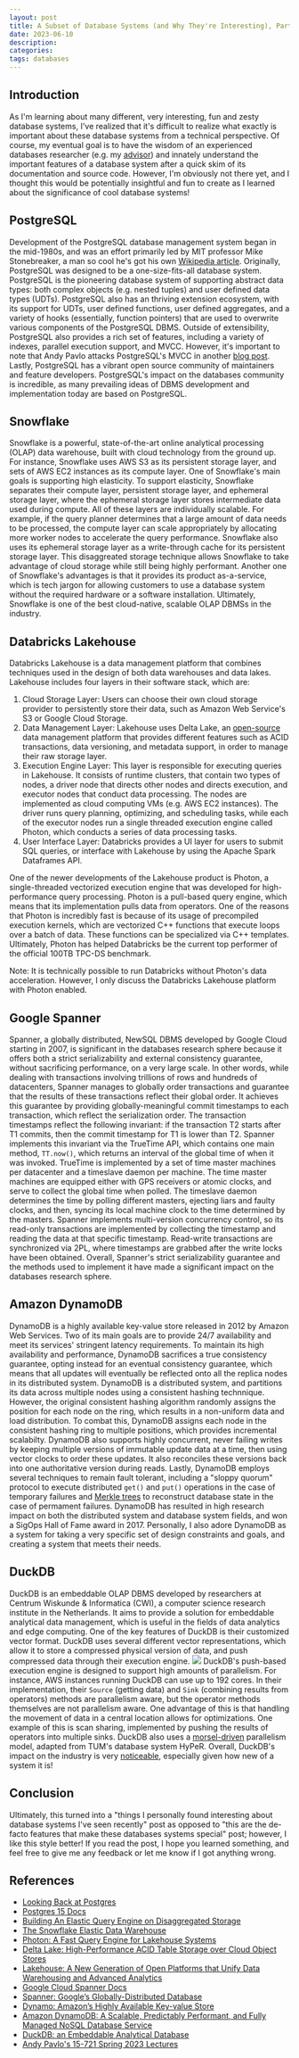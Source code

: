 ```yaml
---
layout: post
title: A Subset of Database Systems (and Why They're Interesting), Part 1
date: 2023-06-10
description:
categories:
tags: databases
---
```


## Introduction
As I'm learning about many different, very interesting, fun and zesty database systems, I've realized that it's difficult to realize what exactly is important about these database systems from a technical perspective. Of course, my eventual goal is to have the wisdom of an experienced databases researcher (e.g. my [advisor](https://www.cs.cmu.edu/~pavlo/)) and innately understand the important features of a database system after a quick skim of its documentation and source code. However, I'm obviously not there yet, and I thought this would be potentially insightful and fun to create as I learned about the significance of cool database systems! 

## PostgreSQL
Development of the PostgreSQL database management system began in the mid-1980s, and was an effort primarily led by MIT professor Mike Stonebreaker, a man so cool he's got his own [Wikipedia article](https://en.wikipedia.org/wiki/Michael_Stonebraker). Originally, PostgreSQL was designed to be a one-size-fits-all database system. PostgreSQL is the pioneering database system of supporting abstract data types: both complex objects (e.g. nested tuples) and user defined data types (UDTs). PostgreSQL also has an thriving extension ecosystem, with its support for UDTs, user defined functions, user defined aggregates, and a variety of hooks (essentially, function pointers) that are used to overwrite various components of the PostgreSQL DBMS. Outside of extensibility, PostgreSQL also provides a rich set of features, including a variety of indexes, parallel execution support, and MVCC. However, it's important to note that Andy Pavlo attacks PostgreSQL's MVCC in another [blog post](https://ottertune.com/blog/the-part-of-postgresql-we-hate-the-most/). Lastly, PostgreSQL has a vibrant open source community of maintainers and feature developers. PostgreSQL's impact on the databases community is incredible, as many prevailing ideas of DBMS development and implementation today are based on PostgreSQL.

## Snowflake
Snowflake is a powerful, state-of-the-art online analytical processing (OLAP) data warehouse, built with cloud technology from the ground up. For instance, Snowflake uses AWS S3 as its persistent storage layer, and sets of AWS EC2 instances as its compute layer. One of Snowflake's main goals is supporting high elasticity. To support elasticity, Snowflake separates their compute layer, persistent storage layer, and ephemeral storage layer, where the ephemeral storage layer stores intermediate data used during compute. All of these layers are individually scalable. For example, if the query planner determines that a large amount of data needs to be processed, the compute layer can scale appropriately by allocating more worker nodes to accelerate the query performance. Snowflake also uses its ephemeral storage layer as a write-through cache for its persistent storage layer. This disaggreated storage technique allows Snowflake to take advantage of cloud storage while still being highly performant. Another one of Snowflake's advantages is that it provides its product as-a-service, which is tech jargon for allowing customers to use a database system without the required hardware or a software installation. Ultimately, Snowflake is one of the best cloud-native, scalable OLAP DBMSs in the industry.

## Databricks Lakehouse
Databricks Lakehouse is a data management platform that combines techniques used in the design of both data warehouses and data lakes. Lakehouse includes four layers in their software stack, which are:
1. Cloud Storage Layer: Users can choose their own cloud storage provider to persistently store their data, such as Amazon Web Service's S3 or Google Cloud Storage.
2. Data Management Layer: Lakehouse uses Delta Lake, an [open-source](https://github.com/delta-io/delta) data management platform that provides different features such as ACID transactions, data versioning, and metadata support, in order to manage their raw storage layer.
3. Execution Engine Layer: This layer is responsible for executing queries in Lakehouse. It consists of runtime clusters, that contain two types of nodes, a driver node that directs other nodes and directs execution, and executor nodes that conduct data processing. The nodes are implemented as cloud computing VMs (e.g. AWS EC2 instances). The driver runs query planning, optimizing, and scheduling tasks, while each of the executor nodes run a single threaded execution engine called Photon, which conducts a series of data processing tasks.
4. User Interface Layer: Databricks provides a UI layer for users to submit SQL queries, or interface with Lakehouse by using the Apache Spark Dataframes API.

One of the newer developments of the Lakehouse product is Photon, a single-threaded vectorized execution engine that was developed for high-performance query processing. Photon is a pull-based query engine, which means that its implementation pulls data from operators. One of the reasons that Photon is incredibly fast is because of its usage of precompiled execution kernels, which are vectorized C++ functions that execute loops over a batch of data. These functions can be specialized via C++ templates. Ultimately, Photon has helped Databricks be the current top performer of the official 100TB TPC-DS benchmark.

Note: It is technically possible to run Databricks without Photon's data acceleration. However, I only discuss the Databricks Lakehouse platform with Photon enabled.

## Google Spanner
Spanner, a globally distributed, NewSQL DBMS developed by Google Cloud starting in 2007, is significant in the databases research sphere because it offers both a strict serializability and external consistency guarantee, without sacrificing performance, on a very large scale. In other words, while dealing with transactions involving trillions of rows and hundreds of datacenters, Spanner manages to globally order transactions and guarantee that the results of these transactions reflect their global order. It achieves this guarantee by providing globally-meaningful commit timestamps to each transaction, which reflect the serialization order. The transaction timestamps reflect the following invariant: if the transaction T2 starts after T1 commits, then the commit timestamp for T1 is lower than T2. Spanner implements this invariant via the TrueTime API, which contains one main method, `TT.now()`, which returns an interval of the global time of when it was invoked. TrueTime is implemented by a set of time master machines per datacenter and a timeslave daemon per machine. The time master machines are equipped either with GPS receivers or atomic clocks, and serve to collect the global time when polled. The timeslave daemon determines the time by polling different masters, ejecting liars and faulty clocks, and then, syncing its local machine clock to the time determined by the masters. Spanner implements multi-version concurrency control, so its read-only transactions are implemented by collecting the timestamp and reading the data at that specific timestamp. Read-write transactions are synchronized via 2PL, where timestamps are grabbed after the write locks have been obtained. Overall, Spanner's strict serializability guarantee and the methods used to implement it have made a significant impact on the databases research sphere.

## Amazon DynamoDB
DynamoDB is a highly available key-value store released in 2012 by Amazon Web Services. Two of its main goals are to provide 24/7 availability and meet its services' stringent latency requirements. To maintain its high availability and performance, DynamoDB sacrifices a true consistency guarantee, opting instead for an eventual consistency guarantee, which means that all updates will eventually be reflected onto all the replica nodes in its distributed system. DynamoDB is a distributed system, and partitions its data across multiple nodes using a consistent hashing technnique. However, the original consistent hashing algorithm randomly assigns the position for each node on the ring, which results in a non-uniform data and load distribution. To combat this, DynamoDB assigns each node in the consistent hashing ring to multiple positions, which provides incremental scalabilty. DynamoDB also supports highly concurrent, never failing writes by keeping multiple versions of immutable update data at a time, then using vector clocks to order these updates. It also reconciles these versions back into one authoritative version during reads. Lastly, DynamoDB employs several techniques to remain fault tolerant, including a "sloppy quorum" protocol to execute distributed `get()` and `put()` operations in the case of temporary failures and [Merkle trees](https://en.wikipedia.org/wiki/Merkle_tree) to reconstruct database state in the case of permament failures. DynamoDB has resulted in high research impact on both the distributed system and database system fields, and won a SigOps Hall of Fame award in 2017. Personally, I also adore DynamoDB as a system for taking a very specific set of design constraints and goals, and creating a system that meets their needs.

## DuckDB
DuckDB is an embeddable OLAP DBMS developed by researchers at Centrum Wiskunde & Informatica (CWI), a computer science research institute in the Netherlands. It aims to provide a solution for embeddable analytical data management, which is useful in the fields of data analytics and edge computing. One of the key features of DuckDB is their customized vector format. DuckDB uses several different vector representations, which allow it to store a compressed physical version of data, and push compressed data through their execution engine.
![](/assets/img/duckdbvectors.png)
DuckDB's push-based execution engine is designed to support high amounts of parallelism. For instance, AWS instances running DuckDB can use up to 192 cores. In their implementation, their `Source` (getting data) and `Sink` (combining results from operators) methods are parallelism aware, but the operator methods themselves are not parallelism aware. One advantage of this is that handling the movement of data in a central location allows for optimizations. One example of this is scan sharing, implemented by pushing the results of operators into multiple sinks. DuckDB also uses a [morsel-driven](https://15721.courses.cs.cmu.edu/spring2016/papers/p743-leis.pdf) parallelism model, adapted from TUM's database system HyPeR. Overall, DuckDB's impact on the industry is very [noticeable](https://duckdb.org/docs/twitter_wall.html), especially given how new of a system it is!

## Conclusion
Ultimately, this turned into a "things I personally found interesting about database systems I've seen recently" post as opposed to "this are the de-facto features that make these databases systems special" post; however, I like this style better! If you read the post, I hope you learned something, and feel free to give me any feedback or let me know if I got anything wrong.

## References
- [Looking Back at Postgres](https://arxiv.org/pdf/1901.01973.pdf)
- [Postgres 15 Docs](https://www.postgresql.org/docs/15/index.html/)
- [Building An Elastic Query Engine on Disaggregated Storage](https://15721.courses.cs.cmu.edu/spring2023/papers/02-modern/vuppalapati-nsdi22.pdf)
- [The Snowflake Elastic Data Warehouse](https://15721.courses.cs.cmu.edu/spring2023/papers/21-snowflake/p215-dageville-snowflake.pdf)
- [Photon: A Fast Query Engine for Lakehouse Systems](https://15721.courses.cs.cmu.edu/spring2023/papers/20-databricks/sigmod_photon.pdf)
- [Delta Lake: High-Performance ACID Table Storage over Cloud Object Stores](https://15721.courses.cs.cmu.edu/spring2023/papers/20-databricks/p975-armbrust.pdf)
- [Lakehouse: A New Generation of Open Platforms that Unify Data Warehousing and Advanced Analytics](https://www.cidrdb.org/cidr2021/papers/cidr2021_paper17.pdf)
- [Google Cloud Spanner Docs](https://cloud.google.com/spanner)
- [Spanner: Google’s Globally-Distributed Database](https://static.googleusercontent.com/media/research.google.com/en//archive/spanner-osdi2012.pdf)
- [Dynamo: Amazon’s Highly Available Key-value Store](https://www.allthingsdistributed.com/files/amazon-dynamo-sosp2007.pdf)
- [Amazon DynamoDB: A Scalable, Predictably Performant, and Fully Managed NoSQL Database Service](https://www.usenix.org/system/files/atc22-elhemali.pdf)
- [DuckDB: an Embeddable Analytical Database](https://mytherin.github.io/papers/2019-duckdbdemo.pdf)
- [Andy Pavlo's 15-721 Spring 2023 Lectures](https://15721.courses.cs.cmu.edu/spring2023/schedule.html)